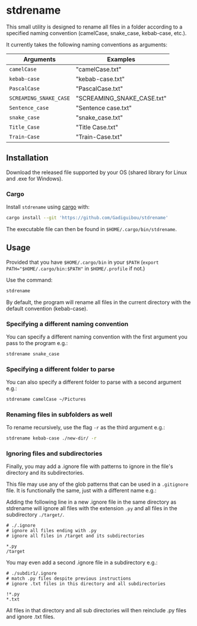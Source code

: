 # stdrename

This small utility is designed to rename all files in a folder according to a specified naming convention (camelCase, snake_case, kebab-case, etc.).

It currently takes the following naming conventions as arguments:

| Arguments              | Examples                   |
| ---------------------- | -------------------------- |
| `camelCase`            | "camelCase.txt"            |
| `kebab-case`           | "kebab-case.txt"           |
| `PascalCase`           | "PascalCase.txt"           |
| `SCREAMING_SNAKE_CASE` | "SCREAMING_SNAKE_CASE.txt" |
| `Sentence_case`        | "Sentence case.txt"        |
| `snake_case`           | "snake_case.txt"           |
| `Title_Case`           | "Title Case.txt"           |
| `Train-Case`           | "Train-Case.txt"           |

## Installation

Download the released file supported by your OS (shared library for Linux and .exe for Windows).

### Cargo

Install `stdrename` using [cargo](https://doc.rust-lang.org/cargo/getting-started/installation.html) with:

```bash
cargo install --git 'https://github.com/Gadiguibou/stdrename'
```

The executable file can then be found in `$HOME/.cargo/bin/stdrename`.

## Usage

Provided that you have `$HOME/.cargo/bin` in your `$PATH` (`export PATH="$HOME/.cargo/bin:$PATH"` in `$HOME/.profile` if not.)

Use the command:

```bash
stdrename
```

By default, the program will rename all files in the current directory with the default convention (kebab-case).

### Specifying a different naming convention

You can specify a different naming convention with the first argument you pass to the program e.g.:

```bash
stdrename snake_case
```

### Specifying a different folder to parse

You can also specify a different folder to parse with a second argument e.g.:

```bash
stdrename camelCase ~/Pictures
```

### Renaming files in subfolders as well

To rename recursively, use the flag `-r` as the third argument e.g.:

```bash
stdrename kebab-case ./new-dir/ -r
```

### Ignoring files and subdirectories

Finally, you may add a .ignore file with patterns to ignore in the file's directory and its subdirectories.

This file may use any of the glob patterns that can be used in a `.gitignore` file. It is functionally the same, just with a different name e.g.:

Adding the following line in a new .ignore file in the same directory as stdrename will ignore all files with the extension `.py` and all files in the subdirectory `./target/`.

```ignore
# ./.ignore
# ignore all files ending with .py
# ignore all files in /target and its subdirectories

*.py
/target
```

You may even add a second .ignore file in a subdirectory e.g.:

```ignore
# ./subdir1/.ignore
# match .py files despite previous instructions
# ignore .txt files in this directory and all subdirectories

!*.py
*.txt
```

All files in that directory and all sub directories will then reinclude .py files and ignore .txt files.
